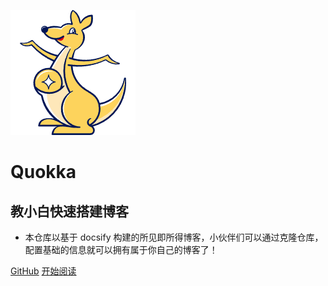 <!--
 * @Author: mengkun822 1197235402@qq.com
 * @Date: 2023-06-08 16:01:07
 * @LastEditors: mengkun822 1197235402@qq.com
 * @LastEditTime: 2023-07-01 09:19:39
 * @FilePath: \knowledge_planet\docs\_coverpage.md
 * @Description: 这是默认设置,请设置`customMade`, 打开koroFileHeader查看配置 进行设置: https://github.com/OBKoro1/koro1FileHeader/wiki/%E9%85%8D%E7%BD%AE
-->

![logo](_media/Quokka.png)

# Quokka

## 教小白快速搭建博客

-   本仓库以基于 docsify 构建的所见即所得博客，小伙伴们可以通过克隆仓库，配置基础的信息就可以拥有属于你自己的博客了！

[GitHub](https://github.com/mk0314/knowledge_planet)
[开始阅读](README.md)
